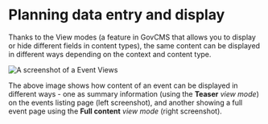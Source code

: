 # Planning data entry and display

Thanks to the View modes \(a feature in GovCMS that allows you to display or hide different fields in content types\), the same content can be displayed in different ways depending on the context and content type.

![A screenshot of a Event Views](../.gitbook/assets/29%20%281%29.jpeg)

The above image shows how content of an event can be displayed in different ways - one as summary information \(using the **Teaser** _view mode_\) on the events listing page \(left screenshot\), and another showing a full event page using the **Full content** _view mode_ \(right screenshot\).
